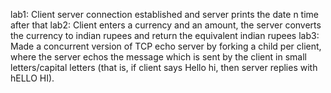lab1: Client server connection established and server prints the date n time after that
lab2: Client enters a currency and an amount, the server converts the currency to indian rupees and return the equivalent indian rupees
lab3: Made a concurrent version of TCP echo server by forking a child per client, where the server echos the message which is sent by the client in small letters/capital letters (that is, if client says Hello hi, then server replies with hELLO HI). 
